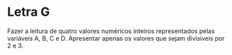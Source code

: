 # Letra G

Fazer a leitura de quatro valores numéricos inteiros representados pelas variáveis A, B, C e D. Apresentar apenas os valores que sejam divisíveis por 2 e 3.